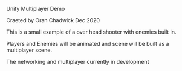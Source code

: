 Unity Multiplayer Demo

Craeted by Oran Chadwick 
Dec 2020

This is a small example of a over head shooter with enemies built in. 

Players and Enemies will be animated and scene will be built as a multiplayer scene.

The networking and multiplayer currently in development
